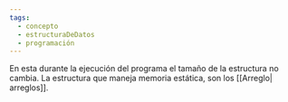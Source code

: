 ```yaml
---
tags:
  - concepto
  - estructuraDeDatos
  - programación
---
```

En esta durante la ejecución del programa el tamaño de la estructura no cambia.
La estructura que maneja memoria estática, son los [[Arreglo| arreglos]].
